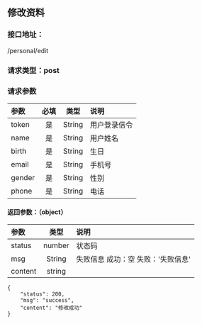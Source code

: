 ## 修改资料
### 接口地址：
/personal/edit
### 请求类型：post
### 请求参数
| 参数 | 必填 | 类型 | 说明 |
|:---|:---:|:---:|:---|
| token | 是 | String | 用户登录信令 |
| name | 是 | String | 用户姓名 |
| birth | 是 | String | 生日 |
| email | 是 | String | 手机号 |
| gender | 是 | String | 性别 |
| phone | 是 | String | 电话 |

####  返回参数：（object）
|参数 |  类型 | 说明|
| :--- |:---:| :---|
| status | number | 状态码  |
| msg | String | 失败信息   成功：空   失败：'失败信息'|
| content | string | |

```
{
    "status": 200,
    "msg": "success",
    "content": "修改成功"
}
```